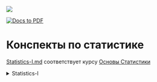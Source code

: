 ![](https://img.shields.io/badge/Obsidian-483699?style=for-the-badge&logo=Obsidian&logoColor=white)

[![Docs to PDF](https://github.com/wtfnukee/Statistics/actions/workflows/convert-to-pdf.yml/badge.svg)](https://github.com/wtfnukee/Statistics/actions/workflows/convert-to-pdf.yml)

# Конспекты по статистике


[Statistics-I.md](https://github.com/wtfnukee/Statistics/blob/master/docs/Statistics-I.md) соответствует курсу [Основы Статистики](https://stepik.org/course/76/)


<details>

  <summary>Statistics-I</summary>
  
  ![https://stepik.org/cert/1628969](https://user-images.githubusercontent.com/45035322/187392125-1c439c0d-86ad-4590-ad40-d5fa46184070.png)

</details>
